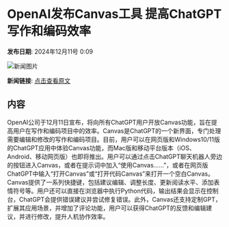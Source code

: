 # OpenAI发布Canvas工具 提高ChatGPT写作和编码效率

**发布日期**: 2024年12月11号 0:09

![新闻图片](https://upload.chinaz.com/2024/1211/6386950135637064535766288.png)

**新闻链接**: [点击查看原文](https://www.aibase.com/zh/news/13839)

## 内容

OpenAI公司于12月11日宣布，将向所有ChatGPT用户开放Canvas功能，旨在提高用户在写作和编码项目中的效率。Canvas是ChatGPT的一个新界面，专门处理需要编辑和修改的写作和编码项目。目前，用户可以在网页版和Windows10/11版的ChatGPT应用中体验Canvas功能，而Mac版和移动平台版本（iOS、Android、移动网页版）也即将推出。用户可以通过点击ChatGPT聊天机器人旁边的按钮进入Canvas，或者在提示词中加入“使用Canvas……”，或者在网页版ChatGPT中输入“打开Canvas”或“打开代码Canvas”来打开一个空白Canvas。Canvas提供了一系列快捷键，包括建议编辑、调整长度、更新阅读水平、添加表情符号等。用户还可以直接在浏览器中执行Python代码，输出结果会显示在控制台，ChatGPT会提供错误建议并尝试修复错误。此外，Canvas还支持定制GPT，扩展其应用场景，并增加了评论功能，用户可以获得ChatGPT的反馈和编辑建议，并进行修改，提升人机协作效率。
